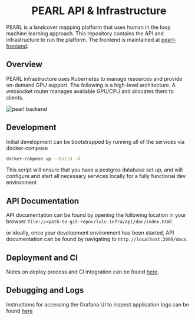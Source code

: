 <h1 align=center>PEARL API & Infrastructure</h1>

PEARL is a landcover mapping platform that uses human in the loop machine learning approach. This repository contains the API and infrastructure to run the platform. The frontend is maintained at [pearl-frontend](https://github.com/developmentseed/pearl-frontend/).
## Overview
PEARL infrastructure uses Kubernetes to manage resources and provide on-demand GPU support. The following is a high-level architecture. A websocket router manages available GPU/CPU and allocates them to clients.

![pearl backend](https://user-images.githubusercontent.com/371666/154953888-3410f5de-7355-4d9f-ac8a-ca42f9879496.jpg)


## Development

Initial development can be bootstrapped by running all of the services via docker-compose

```sh
docker-compose up --build -d
```

This script will ensure that you have a postgres database set up, and will configure and
start all necessary services locally for a fully functional dev environment

## API Documentation

API documentation can be found by opening the following location in your browser `file://<path-to-git-repo>/lulc-infra/api/doc/index.html`

or ideally, once your development environment has been started, API documentation can be found
by navigating to `http://localhost:2000/docs`.

## Deployment and CI

Notes on deploy process and CI integration can be found [here](docs/deploy.md).

## Debugging and Logs

Instructions for accessing the Grafana UI to inspect application logs can be found [here](docs/logs.md)
